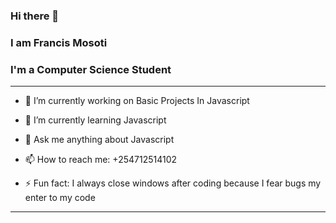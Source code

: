 ### Hi there 👋
### I am Francis Mosoti
### I'm a Computer Science Student

<!--
**FrancisMosoti/FrancisMosoti** is a ✨ _special_ ✨ repository because its `README.md` (this file) appears on your GitHub profile.

Here are some ideas to get you started:

- 👯 I’m looking to collaborate on ..
- 🤔 I’m looking for help with ...
-->

<hr>

- 🔭 I’m currently working on Basic Projects In Javascript

- 🌱 I’m currently learning Javascript

- 💬 Ask me anything about Javascript

- 📫 How to reach me: +254712514102

- ⚡ Fun fact: I always close windows after coding because I fear bugs my enter to my code

<hr>
